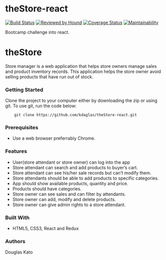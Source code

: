 # theStore-react

[![Build Status](https://travis-ci.com/kdaglas/theStore-react.svg?branch=develop)](https://travis-ci.com/kdaglas/theStore-react)
[![Reviewed by Hound](https://img.shields.io/badge/Reviewed_by-Hound-8E64B0.svg)](https://houndci.com)
[![Coverage Status](https://coveralls.io/repos/github/kdaglas/theStore-react/badge.svg?branch=develop)](https://coveralls.io/github/kdaglas/theStore-react?branch=develop)
[![Maintainability](https://api.codeclimate.com/v1/badges/57ff2c01e8431506d260/maintainability)](https://codeclimate.com/github/kdaglas/theStore-react/maintainability)

Bootcamp challenge into react.

# theStore

Store manager is a web application that helps store owners manage sales and product inventory records. This application helps the store owner avoid selling products that have run out of stock.

### Getting Started

Clone the project to your computer either by downloading the zip or using git.
To use git, run the code below:
```
    git clone https://github.com/kdaglas/theStore-react.git
```

### Prerequisites

- Use a web browser preferrably Chrome.

### Features

- User(store attendant or store owner) can log into the app
- Store attendant can search and add products to buyer’s cart.
- Store attendant can see his/her sale records but can’t modify them.
- Store attendants should be able to add products to specific categories.
- App should show available products, quantity and price.
- Products should have categories.
- Store owner can see sales and can filter by attendants.
- Store owner can add, modify and delete products.
- Store owner can give admin rights to a store attendant.

### Built With

- HTML5, CSS3, React and Redux

### Authors

Douglas Kato
